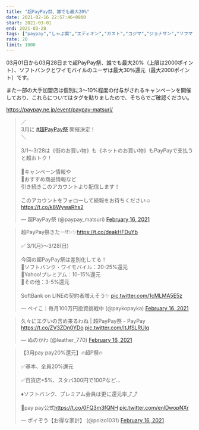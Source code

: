 ```yaml
---
title: "超PayPay祭、誰でも最大20%"
date: 2021-02-16 22:57:46+0900
start: 2021-03-01
end: 2021-03-28
tags: ["paypay","しゃぶ葉","エディオン","ガスト","コジマ","ジョナサン","ソフマップ","タリーズ","バーミヤン","パルコ","ビックカメラ","日高屋","松屋","銀だこ"]
rate: 20
limit: 1000
---
```

03月01日から03月28日まで超PayPay祭、誰でも最大20%（上限は2000ポイント）、ソフトバンクとワイモバイルのユーザは最大30％還元（最大2000ポイント）です。

また一部の大手加盟店は個別に3〜10%程度の付与がされるキャンペーンを開催しており、これらについてはタグを貼りましたので、そちらでご確認ください。

https://paypay.ne.jp/event/paypay-matsuri/

<blockquote class="twitter-tweet"><p lang="ja" dir="ltr">／<br>3月に <a href="https://twitter.com/hashtag/%E8%B6%85PayPay%E7%A5%AD?src=hash&amp;ref_src=twsrc%5Etfw">#超PayPay祭</a> 開催決定！<br>＼<br><br>3/1～3/28は《街のお買い物》も《ネットのお買い物》もPayPayで支払うと超おトク！<br><br>📍キャンペーン情報や<br>📍おすすめ商品情報など<br>引き続きこのアカウントより配信します！<br><br>このアカウントをフォローして続報をお待ちください☺️ <a href="https://t.co/k8WywaRhs2">https://t.co/k8WywaRhs2</a></p>&mdash; 超PayPay祭 (@paypay_matsuri) <a href="https://twitter.com/paypay_matsuri/status/1361612165963124741?ref_src=twsrc%5Etfw">February 16, 2021</a></blockquote> <script async src="https://platform.twitter.com/widgets.js" charset="utf-8"></script>
<blockquote class="twitter-tweet"><p lang="ja" dir="ltr">超PayPay祭きたー‼️✨✨<a href="https://t.co/deakHFDuYb">https://t.co/deakHFDuYb</a><br><br>✅ 3/1(月)〜3/28(日)<br><br>今回の超PayPay祭は差別化してる！<br>🔅ソフトバンク・ワイモバイル：20-25%還元<br>🔅Yahoo!プレミアム：10-15%還元<br>🔅その他：3-5%還元<br><br>SoftBank on LINEの契約者増えそう✨ <a href="https://t.co/1cMLMA5E5z">pic.twitter.com/1cMLMA5E5z</a></p>&mdash; ペイこ｜毎月100万円投資挑戦中 (@paykopayka) <a href="https://twitter.com/paykopayka/status/1361536934539972609?ref_src=twsrc%5Etfw">February 16, 2021</a></blockquote> <script async src="https://platform.twitter.com/widgets.js" charset="utf-8"></script>
<blockquote class="twitter-tweet"><p lang="ja" dir="ltr">久々にエグいの含め来るわね | 超PayPay祭 - PayPay <a href="https://t.co/ZV3ZDn0YDo">https://t.co/ZV3ZDn0YDo</a> <a href="https://t.co/ItJfSLRUlq">pic.twitter.com/ItJfSLRUlq</a></p>&mdash; ぬのかわ (@leather_770) <a href="https://twitter.com/leather_770/status/1361529770924601345?ref_src=twsrc%5Etfw">February 16, 2021</a></blockquote> <script async src="https://platform.twitter.com/widgets.js" charset="utf-8"></script>
<blockquote class="twitter-tweet"><p lang="ja" dir="ltr">【3月pay pay20%還元】🔥超P祭🔥<br><br>✅基本、全員20%還元<br><br>✅百貨店+5%、スタバ300円で100Pなど...<br><br>♦️ソフトバンク、プレミアム会員は更に還元率⤴️⤴️<br><br>🔻pay pay公式<a href="https://t.co/0FQ3m3fQNH">https://t.co/0FQ3m3fQNH</a> <a href="https://t.co/enlDwopNXr">pic.twitter.com/enlDwopNXr</a></p>&mdash; ポイぞう【お得な家計】 (@poizo1031) <a href="https://twitter.com/poizo1031/status/1361582314761805825?ref_src=twsrc%5Etfw">February 16, 2021</a></blockquote> <script async src="https://platform.twitter.com/widgets.js" charset="utf-8"></script>
